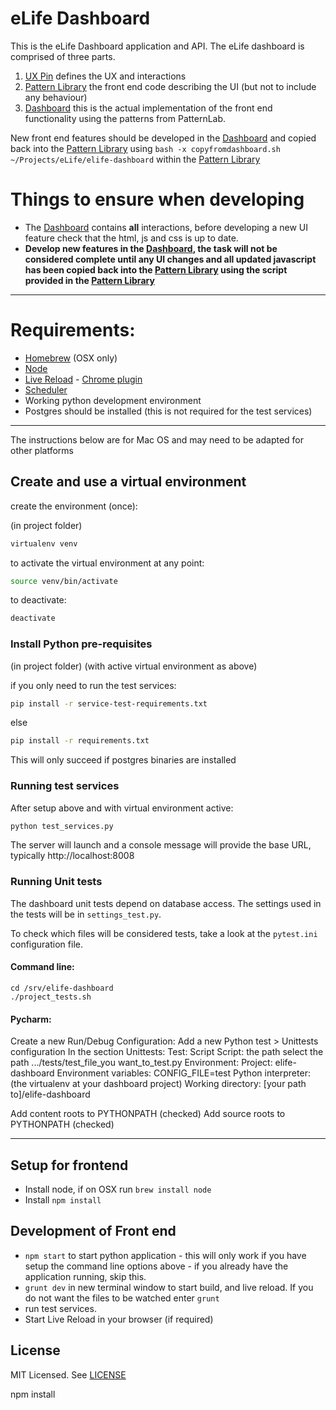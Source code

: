 # eLife Dashboard

This is the eLife Dashboard application and API. The eLife dashboard is comprised of three parts.

1. [UX Pin](https://live.uxpin.com/593d5793b51645bc5dfb5a0a5ab7629065ef1743#/pages/22041535/sitemap) defines the UX and interactions
1. [Pattern Library](https://github.com/digirati-co-uk/elife-monitoring-dashboard-frontend) the front end code describing the UI (but not to include any behaviour)
1. [Dashboard](https://github.com/elifesciences/elife-dashboard) this is the actual implementation of the front end functionality using the patterns from PatternLab.

New front end features should be developed in the [Dashboard](https://github.com/elifesciences/elife-dashboard) and copied back into the [Pattern Library](https://github.com/digirati-co-uk/elife-monitoring-dashboard-frontend) using ```bash -x copyfromdashboard.sh ~/Projects/eLife/elife-dashboard``` within the [Pattern Library](https://github.com/digirati-co-uk/elife-monitoring-dashboard-frontend)

# Things to ensure when developing

* The [Dashboard](https://github.com/elifesciences/elife-dashboard) contains **all** interactions, before developing a new UI feature check that the html, js and css is up to date.
* **Develop new features in the [Dashboard](https://github.com/elifesciences/elife-dashboard), the task will not be considered complete until any UI changes and all updated javascript has been copied back into the [Pattern Library](https://github.com/digirati-co-uk/elife-monitoring-dashboard-frontend) using the script provided in the [Pattern Library](https://github.com/digirati-co-uk/elife-monitoring-dashboard-frontend)**


---

# Requirements:

* [Homebrew](http://brew.sh/) (OSX only)
* [Node](https://nodejs.org/en/)
* [Live Reload](http://livereload.com/) - [Chrome plugin](https://chrome.google.com/webstore/detail/livereload/jnihajbhpnppcggbcgedagnkighmdlei)
* [Scheduler](https://github.com/elifesciences/elife-article-scheduler)  
* Working python development environment
* Postgres should be installed (this is not required for the test services)

---


The instructions below are for Mac OS and may need to be adapted for other platforms

## Create and use a virtual environment

create the environment (once):

(in project folder)
```bash
virtualenv venv
```

to activate the virtual environment at any point:

```bash
source venv/bin/activate
```

to deactivate:

```bash
deactivate
```

### Install Python pre-requisites

(in project folder)
(with active virtual environment as above)

if you only need to run the test services:
```bash
pip install -r service-test-requirements.txt

```

else

```bash
pip install -r requirements.txt
```
This will only succeed if postgres binaries are installed


### Running test services

After setup above and with virtual environment active:

```bash
python test_services.py
```

The server will launch and a console message will provide the base URL, typically http://localhost:8008

### Running Unit tests

The dashboard unit tests depend on database access. The settings used in the tests will be in `settings_test.py`.

To check which files will be considered tests, take a look at the `pytest.ini` configuration file.

#### Command line:

```
cd /srv/elife-dashboard 
./project_tests.sh
```

#### Pycharm:

Create a new Run/Debug Configuration:
Add a new Python test > Unittests configuration
In the section
Unittests:
    Test: Script
    Script: the path select the path .../tests/test_file_you want_to_test.py
Environment:
    Project: elife-dashboard
    Environment variables: CONFIG_FILE=test
    Python interpreter: (the virtualenv at your dashboard project)
    Working directory: [your path to]/elife-dashboard

Add content roots to PYTHONPATH (checked)
Add source roots to PYTHONPATH (checked)

---

## Setup for frontend 
* Install node, if on OSX run ```brew install node```
* Install ```npm install```


## Development of Front end

* ```npm start``` to start python application - this will only work if you have setup the command line options above - if you already have the application running, skip this.
* ```grunt dev``` in new terminal window to start build, and live reload. If you do not want the files to be watched enter ```grunt```
* run test services.
* Start Live Reload in your browser (if required)



## License

MIT Licensed. See [LICENSE](LICENSE)

npm install
